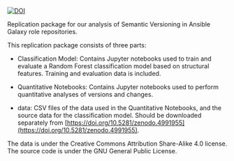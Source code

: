 [![DOI](https://zenodo.org/badge/DOI/10.5281/zenodo.4992072.svg)](https://doi.org/10.5281/zenodo.4992072)

Replication package for our analysis of Semantic Versioning in Ansible Galaxy role repositories.

This replication package consists of three parts:

- Classification Model: Contains Jupyter notebooks used to train and evaluate a Random Forest classification model based on structural features. Training and evaluation data is included.

- Quantitative Notebooks: Contains Jupyter notebooks used to perform quantitative analyses of versions and changes.

- data: CSV files of the data used in the Quantitative Notebooks, and the source data for the classification model. Should be downloaded separately from [https://doi.org/10.5281/zenodo.4991955](https://doi.org/10.5281/zenodo.4991955).

The data is under the Creative Commons Attribution Share-Alike 4.0 license. The source code is under the GNU General Public License.
